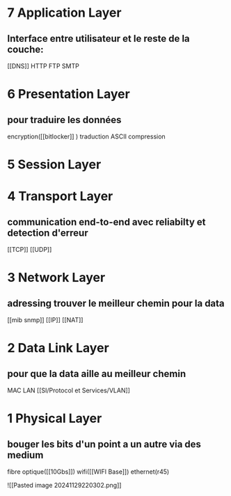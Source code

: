 

# 7 Application Layer

## Interface entre utilisateur et le reste de la couche:
[[DNS]]
HTTP
FTP
SMTP


# 6 Presentation Layer

## pour traduire les données
encryption([[bitlocker]] )
traduction ASCII
compression

# 5 Session Layer

# 4 Transport Layer
## communication end-to-end avec reliabilty et detection d'erreur

[[TCP]]
[[UDP]]
# 3 Network Layer
## adressing trouver le meilleur chemin pour la data
[[mib snmp]]
[[IP]]
[[NAT]]
# 2 Data Link Layer

## pour que la data aille au meilleur chemin

MAC 
LAN
[[SI/Protocol et Services/VLAN]]

# 1 Physical Layer
## bouger les bits d'un point a un autre via des medium
fibre optique([[10Gbs]])
wifi([[WIFI Base]])
ethernet(r45)


![[Pasted image 20241129220302.png]]
